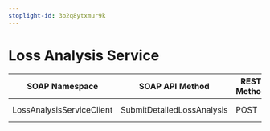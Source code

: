 ```yaml
---
stoplight-id: 3o2q8ytxmur9k
---
```


# Loss Analysis Service

SOAP Namespace | SOAP API Method |  REST Method |REST API URI |
|--- |---|---| ---|
| LossAnalysisServiceClient | SubmitDetailedLossAnalysis | POST | /detailed-loss |